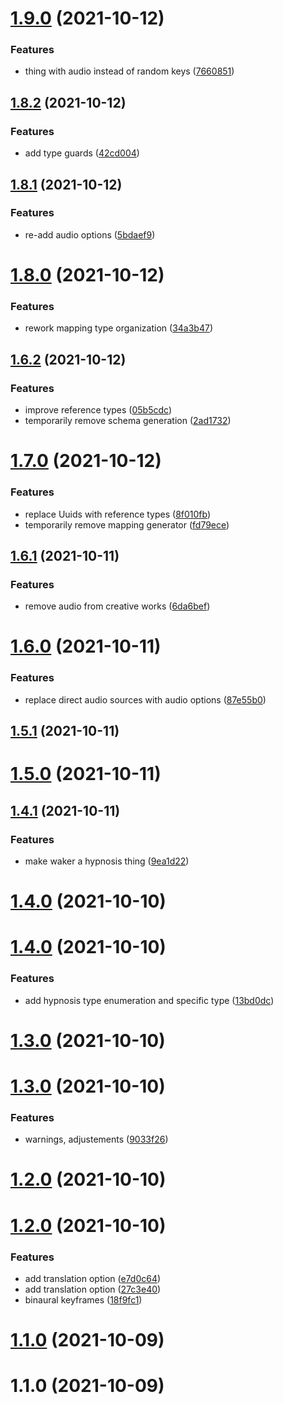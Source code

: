 # [1.9.0](https://github.com/wulkanat/hypnothing-core/compare/v1.8.2...v1.9.0) (2021-10-12)


### Features

* thing with audio instead of random keys ([7660851](https://github.com/wulkanat/hypnothing-core/commit/76608516feaf46c1f49fbfc25c2279261450770c))



## [1.8.2](https://github.com/wulkanat/hypnothing-core/compare/v1.8.1...v1.8.2) (2021-10-12)


### Features

* add type guards ([42cd004](https://github.com/wulkanat/hypnothing-core/commit/42cd00439ba3ba061b5ca3c4ca00047885e8929a))



## [1.8.1](https://github.com/wulkanat/hypnothing-core/compare/v1.8.0...v1.8.1) (2021-10-12)


### Features

* re-add audio options ([5bdaef9](https://github.com/wulkanat/hypnothing-core/commit/5bdaef909ecb7e9ba91d46feeed900625da34f83))



# [1.8.0](https://github.com/wulkanat/hypnothing-core/compare/v1.6.2...v1.8.0) (2021-10-12)


### Features

* rework mapping type organization ([34a3b47](https://github.com/wulkanat/hypnothing-core/commit/34a3b47d8302d6d35ea4f9f628ac06ba540b24e8))



## [1.6.2](https://github.com/wulkanat/hypnothing-core/compare/v1.7.0...v1.6.2) (2021-10-12)


### Features

* improve reference types ([05b5cdc](https://github.com/wulkanat/hypnothing-core/commit/05b5cdc5eca6606e102c701dfad44ab2f69db5a0))
* temporarily remove schema generation ([2ad1732](https://github.com/wulkanat/hypnothing-core/commit/2ad173246fa1b13c0bed4d94c42223c995e09c2a))



# [1.7.0](https://github.com/wulkanat/hypnothing-core/compare/v1.6.1...v1.7.0) (2021-10-12)


### Features

* replace Uuids with reference types ([8f010fb](https://github.com/wulkanat/hypnothing-core/commit/8f010fba8be07e7efb6f4a0c53234f9ce0b227c9))
* temporarily remove mapping generator ([fd79ece](https://github.com/wulkanat/hypnothing-core/commit/fd79ece0954f66ec7761d458815de96dce2963db))



## [1.6.1](https://github.com/wulkanat/hypnothing-core/compare/v1.6.0...v1.6.1) (2021-10-11)


### Features

* remove audio from creative works ([6da6bef](https://github.com/wulkanat/hypnothing-core/commit/6da6befb5b483982ed000c210c7f61e8e2941aed))



# [1.6.0](https://github.com/wulkanat/hypnothing-core/compare/v1.5.1...v1.6.0) (2021-10-11)


### Features

* replace direct audio sources with audio options ([87e55b0](https://github.com/wulkanat/hypnothing-core/commit/87e55b06494afb3430896776bc5dff1ebe967a26))



## [1.5.1](https://github.com/wulkanat/hypnothing-core/compare/v1.5.0...v1.5.1) (2021-10-11)



# [1.5.0](https://github.com/wulkanat/hypnothing-core/compare/v1.4.1...v1.5.0) (2021-10-11)



## [1.4.1](https://github.com/wulkanat/hypnothing-core/compare/1.4.0...v1.4.1) (2021-10-11)


### Features

* make waker a hypnosis thing ([9ea1d22](https://github.com/wulkanat/hypnothing-core/commit/9ea1d22705ca2f472121dc1cbb789ff4640e7961))



# [1.4.0](https://github.com/wulkanat/hypnothing-core/compare/v1.4.0...1.4.0) (2021-10-10)



# [1.4.0](https://github.com/wulkanat/hypnothing-core/compare/v1.3.0...v1.4.0) (2021-10-10)


### Features

* add hypnosis type enumeration and specific type ([13bd0dc](https://github.com/wulkanat/hypnothing-core/commit/13bd0dcebfee4c1d54fe431a32903f1f659b9897))



# [1.3.0](https://github.com/wulkanat/hypnothing-core/compare/1.3.0...v1.3.0) (2021-10-10)



# [1.3.0](https://github.com/wulkanat/hypnothing-core/compare/1.2.0...1.3.0) (2021-10-10)


### Features

* warnings, adjustements ([9033f26](https://github.com/wulkanat/hypnothing-core/commit/9033f267d73180011a711cba9f765d82e7082f95))



# [1.2.0](https://github.com/wulkanat/hypnothing-core/compare/v1.2.0...1.2.0) (2021-10-10)



# [1.2.0](https://github.com/wulkanat/hypnothing-core/compare/1.1.0...v1.2.0) (2021-10-10)


### Features

* add translation option ([e7d0c64](https://github.com/wulkanat/hypnothing-core/commit/e7d0c6410751b52d1ac29b4208995edc2cac9a85))
* add translation option ([27c3e40](https://github.com/wulkanat/hypnothing-core/commit/27c3e40a85e484bccf5219dabfb94d4592e09556))
* binaural keyframes ([18f9fc1](https://github.com/wulkanat/hypnothing-core/commit/18f9fc11db81257bd4201e0071ea9b955ae021c9))



# [1.1.0](https://github.com/wulkanat/hypnothing-core/compare/1.0.0...1.1.0) (2021-10-09)



# 1.1.0 (2021-10-09)



